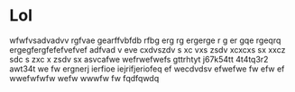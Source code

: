 # Lol
wfwfvsadvadvv
rgfvae
gearffvbfdb rfbg erg rg ergerge r g  er gqe rgeqrq
ergegfergfefefvefvef
adfvad
v
eve cxdvszdv s xc vxs zsdv xcxcxs sx xxcz sdc s zxc x zsdv sx 
asvcafwe
wefrwefwefs   gttrhtyt j67k54tt 4t4tq3r2 awt34t
we
fw ergnerj ierfioe iejrifjeriofeq
ef
wecdvdsv efwefwe
fw
efw
ef
wwefwfwfw wefw wwwfw fw fqdfqwdq
